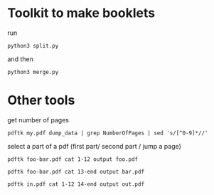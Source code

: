 # Toolkit to make booklets
run

	python3 split.py

and then

	python3 merge.py

# Other tools

get number of pages

	pdftk my.pdf dump_data | grep NumberOfPages | sed 's/[^0-9]*//'

select a part of a pdf (first part/ second part / jump a page)

    pdftk foo-bar.pdf cat 1-12 output foo.pdf

    pdftk foo-bar.pdf cat 13-end output bar.pdf

    pdftk in.pdf cat 1-12 14-end output out.pdf
